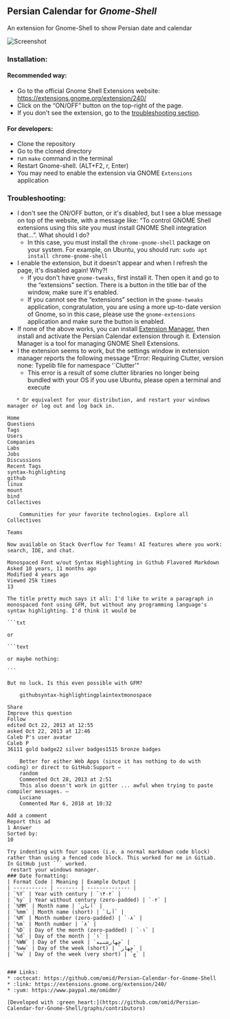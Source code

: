 ## Persian Calendar for *Gnome-Shell*

An extension for Gnome-Shell to show Persian date and calendar

![Screenshot](https://github.com/omid/Persian-Calendar-for-Gnome-Shell/blob/master/assets/screenshot.png?raw=true)

### Installation:

#### Recommended way:
* Go to the official Gnome Shell Extensions website: https://extensions.gnome.org/extension/240/
* Click on the “ON/OFF” button on the top-right of the page.
* If you don't see the extension, go to the [troubleshooting section](README.md#troubleshooting).

#### For developers:
* Clone the repository
* Go to the cloned directory
* run `make` command in the terminal
* Restart Gnome-shell. (ALT+F2, r, Enter)
* You may need to enable the extension via GNOME `Extensions` application

### Troubleshooting:
* I don't see the ON/OFF button, or it's disabled, but I see a blue message on top of the website, with a message like: “To control GNOME Shell extensions using this site you must install GNOME Shell integration that…”. What should I do?
   * In this case, you must install the `chrome-gnome-shell` package on your system. For example, on Ubuntu, you should run: `sudo apt install chrome-gnome-shell`
* I enable the extension, but it doesn't appear and when I refresh the page, it's disabled again! Why?!
   * If you don't have `gnome-tweaks`, first install it. Then open it and go to the “extensions” section. There is a button in the title bar of the window, make sure it's enabled.
   * If you cannot see the “extensions” section in the `gnome-tweaks` application, congratulation, you are using a more up-to-date version of Gnome, so in this case, please use the `gnome-extensions` application and make sure the button is enabled.
* If none of the above works, you can install [Extension Manager](https://github.com/mjakeman/extension-manager#-installing), then install and activate the Persian Calendar extension through it. Extension Manager is a tool for managing GNOME Shell Extensions.
* I the extension seems to work, but the settings window in extension manager reports the following message "Error: Requiring Clutter, version none: Typelib file for namespace '`Clutter'"
   * This error is a result of some clutter libraries no longer being bundled with your OS if you use Ubuntu, please open a terminal and execute 
````$sudo apt install gir1.2-gtkclutter-1.0
   * Or equivalent for your distribution, and restart your windows manager or log out and log back in.

Home
Questions
Tags
Users
Companies
Labs
Jobs
Discussions
Recent Tags
syntax-highlighting
github
linux
mount
bind
Collectives

    Communities for your favorite technologies. Explore all Collectives

Teams

Now available on Stack Overflow for Teams! AI features where you work: search, IDE, and chat.

Monospaced Font w/out Syntax Highlighting in Github Flavored Markdown
Asked 10 years, 11 months ago
Modified 4 years ago
Viewed 25k times
13

The title pretty much says it all: I'd like to write a paragraph in monospaced font using GFM, but without any programming language's syntax highlighting. I'd think it would be

```txt

or

```text

or maybe nothing:

```

But no luck. Is this even possible with GFM?

    githubsyntax-highlightingplaintextmonospace

Share
Improve this question
Follow
edited Oct 22, 2013 at 12:55
asked Oct 22, 2013 at 12:46
Caleb P's user avatar
Caleb P
36111 gold badge22 silver badges1515 bronze badges

    Better for either Web Apps (since it has nothing to do with coding) or direct to GitHub:Support – 
    random
    Commented Oct 28, 2013 at 2:51
    This also doesn't work in gitter ... awful when trying to paste compiler messages. – 
    Luciano
    Commented Mar 6, 2018 at 10:32

Add a comment
Report this ad
1 Answer
Sorted by:
10

Try indenting with four spaces (i.e. a normal markdown code block) rather than using a fenced code block. This worked for me in GitLab. In GitHub just ``` worked.
 restart your windows manager.
### Date formatting:
| Format Code | Meaning | Example Output |
| ----------- | ------- | -------------- |
| `%Y` | Year with century | `۱۴۰۲` |
| `%y` | Year without century (zero-padded) | `۰۲` |
| `%MM` | Month name | `آبان` |
| `%mm` | Month name (short) | `آبا` |
| `%M` | Month number (zero-padded) | `۰۸` |
| `%m` | Month number | `۸` |
| `%D` | Day of the month (zero-padded) | `۰۱` |
| `%d` | Day of the month | `۱` |
| `%WW` | Day of the week | `چهارشنبه` |
| `%ww` | Day of the week (short) | `چهار` |
| `%w` | Day of the week (very short) | `چ` |


### Links:
* :octocat: https://github.com/omid/Persian-Calendar-for-Gnome-Shell
* :link: https://extensions.gnome.org/extension/240/
* :yum: https://www.paypal.me/omidmr/

[Developed with :green_heart:](https://github.com/omid/Persian-Calendar-for-Gnome-Shell/graphs/contributors)
